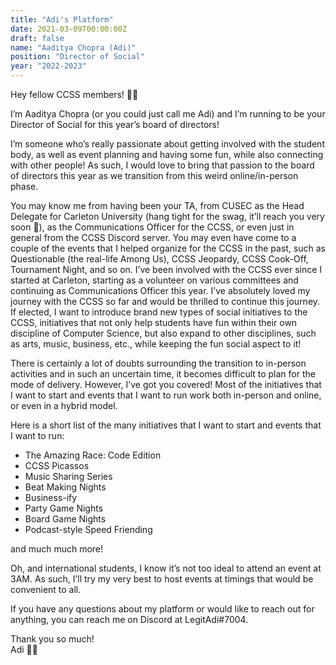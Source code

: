 ```yaml
---
title: "Adi's Platform"
date: 2021-03-09T00:00:00Z
draft: false
name: "Aaditya Chopra (Adi)"
position: "Director of Social"
year: "2022-2023"
---
```


Hey fellow CCSS members! 👋🏾

I’m Aaditya Chopra (or you could just call me Adi) and I’m running to be your Director of Social for this year’s board of directors!

I’m someone who’s really passionate about getting involved with the student body, as well as event planning and having some fun, while also connecting with other people! As such, I would love to bring that passion to the board of directors this year as we transition from this weird online/in-person phase.

You may know me from having been your TA, from CUSEC as the Head Delegate for Carleton University (hang tight for the swag, it’ll reach you very soon 👀), as the Communications Officer for the CCSS, or even just in general from the CCSS Discord server. You may even have come to a couple of the events that I helped organize for the CCSS in the past, such as Questionable (the real-life Among Us), CCSS Jeopardy, CCSS Cook-Off, Tournament Night, and so on. I’ve been involved with the CCSS ever since I started at Carleton, starting as a volunteer on various committees and continuing as Communications Officer this year. I’ve absolutely loved my journey with the CCSS so far and would be thrilled to continue this journey.  If elected, I want to introduce brand new types of social initiatives to the CCSS, initiatives that not only help students have fun within their own discipline of Computer Science, but also expand to other disciplines, such as arts, music, business, etc., while keeping the fun social aspect to it! 

There is certainly a lot of doubts surrounding the transition to in-person activities and in such an uncertain time, it becomes difficult to plan for the mode of delivery. However, I’ve got you covered! Most of the initiatives that I want to start and events that I want to run work both in-person and online, or even in a hybrid model. 

Here is a short list of the many initiatives that I want to start and events that I want to run:
- The Amazing Race: Code Edition 
- CCSS Picassos
- Music Sharing Series 
- Beat Making Nights 
- Business-ify 
- Party Game Nights 
- Board Game Nights
- Podcast-style Speed Friending

and much much more!

Oh, and international students, I know it’s not too ideal to attend an event at 3AM. As such, I’ll try my very best to host events at timings that would be convenient to all.

If you have any questions about my platform or would like to reach out for anything, you can reach me on Discord at LegitAdi#7004.

Thank you so much!
<br>Adi ✌🏾